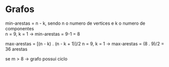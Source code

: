 # Grafos

min-arestas = n - k, sendo n o numero de vertices e k o numero de componentes  <br/>
n = 9, k = 1 -> min-arestas = 9-1 = 8

max-arestas = [(n - k) . (n - k + 1)]/2
n = 9, k = 1 -> max-arestas = (8 . 9)/2 = 36 arestas

se m > 8 -> grafo possui ciclo 
